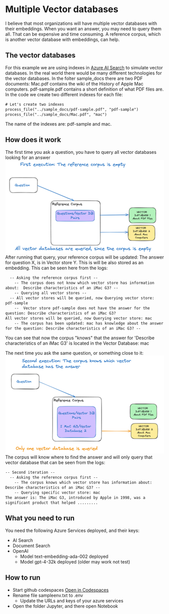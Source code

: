 # Multiple Vector databases

I believe that most organizations will have multiple vector databases with their embeddings. When you want an answer, you may need to query them all. That can be expensive and time consuming. A reference corpus, which is another vector database with embeddings, can help.

## The vector databases
For this example we are using indexes in [Azure AI Search](https://azure.microsoft.com/en-us/products/ai-services/ai-search) to simulate vector databases. In the real world there would be many different technologies for the vector databases.
In the folter sample_docs there are two PDF documents: Mac.pdf contains the wiki of the History of Apple Mac computers.
pdf-sample.pdf contains a short definition of what PDF files are.
In the code we create two different indexes for each file:
```
# Let's create two indexes
process_file("../sample_docs/pdf-sample.pdf", "pdf-sample")
process_file("../sample_docs/Mac.pdf", "mac")
```
The name of the indexes are: pdf-sample and mac.

## How does it work

The first time you ask a question, you have to query all vector databases looking for an answer
![Alt text](media/FirstRun.png)
After running that query, your reference corpus will be updated: The answer for question X, is in Vector store Y. This is will be also stored as an embedding.
This can be seen here from the logs:
```log
  -- Asking the reference corpus first -- 
    -- The corpus does not know which vector store has information about:  Describe characteristics of an iMac G3? -- 
    -- Querying all vector stores -- 
  -- All vector stores will be queried, now Querying vector store: pdf-sample
    --  Vector store pdf-sample does not have the answer for the question: Describe characteristics of an iMac G3?
All vector stores will be queried, now Querying vector store: mac
    -- The corpus has been updated: mac has knowledge about the answer for the question: Describe characteristics of an iMac G3? -- 
```
You can see that now the corpus "knows" that the answer for 'Describe characteristics of an iMac G3' is located in the Vector Database: mac

The next time you ask the same question, or something close to it:
![Alt text](media/SecondRun.png)
The corpus will know where to find the answer and will only query that vector database that can be seen from the logs:
```log
-- Second iteration -- 
  -- Asking the reference corpus first -- 
    -- The corpus knows which vector store has information about:  Describe characteristics of an iMac G3? -- 
    -- Querying specific vector store: mac
The answer is: The iMac G3, introduced by Apple in 1998, was a significant product that helped .........
```

## What you need to run
You need the following Azure Services deployed, and their keys:
- AI Search
- Document Search
- OpenAI
  - Model text-embedding-ada-002 deployed
  - Model gpt-4-32k deployed (older may work not test)

## How to run
- Start github codespaces [Open in Codespaces](https://codespaces.new/MiguelElGallo/ragvectordb)
- Rename file sampleenv.txt to .env
  - Update the URLs and keys of your azure services
- Open the folder Jupyter, and there open Notebook


